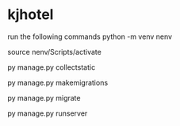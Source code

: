 # kjhotel
run the following commands
python -m venv nenv

source nenv/Scripts/activate

py manage.py collectstatic

py manage.py makemigrations

py manage.py migrate

py manage.py runserver